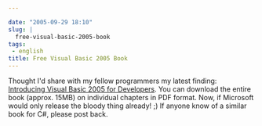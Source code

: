 ```yaml
---

date: "2005-09-29 18:10"
slug: |
  free-visual-basic-2005-book
tags:
 - english
title: Free Visual Basic 2005 Book
---
```


Thought I'd share with my fellow programmers my latest finding:
[Introducing Visual Basic 2005 for
Developers](http://msdn.microsoft.com/vbasic/whidbey/introto2005/). You
can download the entire book (approx. 15MB) on individual chapters in
PDF format. Now, if Microsoft would only release the bloody thing
already! ;) If anyone know of a similar book for C\#, please post back.
